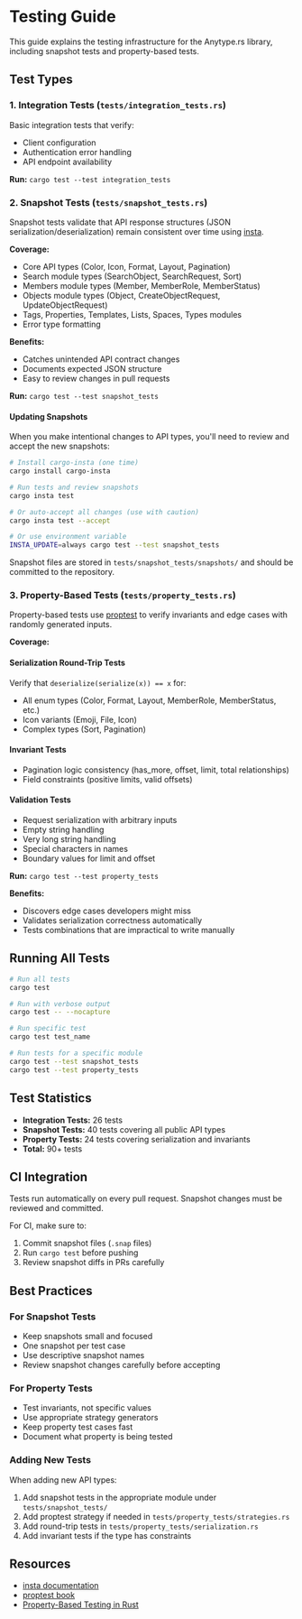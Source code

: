 # Testing Guide

This guide explains the testing infrastructure for the Anytype.rs library, including snapshot tests and property-based tests.

## Test Types

### 1. Integration Tests (`tests/integration_tests.rs`)

Basic integration tests that verify:
- Client configuration
- Authentication error handling
- API endpoint availability

**Run:** `cargo test --test integration_tests`

### 2. Snapshot Tests (`tests/snapshot_tests.rs`)

Snapshot tests validate that API response structures (JSON serialization/deserialization) remain consistent over time using [insta](https://insta.rs/).

**Coverage:**
- Core API types (Color, Icon, Format, Layout, Pagination)
- Search module types (SearchObject, SearchRequest, Sort)
- Members module types (Member, MemberRole, MemberStatus)
- Objects module types (Object, CreateObjectRequest, UpdateObjectRequest)
- Tags, Properties, Templates, Lists, Spaces, Types modules
- Error type formatting

**Benefits:**
- Catches unintended API contract changes
- Documents expected JSON structure
- Easy to review changes in pull requests

**Run:** `cargo test --test snapshot_tests`

#### Updating Snapshots

When you make intentional changes to API types, you'll need to review and accept the new snapshots:

```bash
# Install cargo-insta (one time)
cargo install cargo-insta

# Run tests and review snapshots
cargo insta test

# Or auto-accept all changes (use with caution)
cargo insta test --accept

# Or use environment variable
INSTA_UPDATE=always cargo test --test snapshot_tests
```

Snapshot files are stored in `tests/snapshot_tests/snapshots/` and should be committed to the repository.

### 3. Property-Based Tests (`tests/property_tests.rs`)

Property-based tests use [proptest](https://proptest-rs.github.io/proptest/) to verify invariants and edge cases with randomly generated inputs.

**Coverage:**

#### Serialization Round-Trip Tests
Verify that `deserialize(serialize(x)) == x` for:
- All enum types (Color, Format, Layout, MemberRole, MemberStatus, etc.)
- Icon variants (Emoji, File, Icon)
- Complex types (Sort, Pagination)

#### Invariant Tests
- Pagination logic consistency (has_more, offset, limit, total relationships)
- Field constraints (positive limits, valid offsets)

#### Validation Tests
- Request serialization with arbitrary inputs
- Empty string handling
- Very long string handling
- Special characters in names
- Boundary values for limit and offset

**Run:** `cargo test --test property_tests`

**Benefits:**
- Discovers edge cases developers might miss
- Validates serialization correctness automatically
- Tests combinations that are impractical to write manually

## Running All Tests

```bash
# Run all tests
cargo test

# Run with verbose output
cargo test -- --nocapture

# Run specific test
cargo test test_name

# Run tests for a specific module
cargo test --test snapshot_tests
cargo test --test property_tests
```

## Test Statistics

- **Integration Tests:** 26 tests
- **Snapshot Tests:** 40 tests covering all public API types
- **Property Tests:** 24 tests covering serialization and invariants
- **Total:** 90+ tests

## CI Integration

Tests run automatically on every pull request. Snapshot changes must be reviewed and committed.

For CI, make sure to:
1. Commit snapshot files (`.snap` files)
2. Run `cargo test` before pushing
3. Review snapshot diffs in PRs carefully

## Best Practices

### For Snapshot Tests
- Keep snapshots small and focused
- One snapshot per test case
- Use descriptive snapshot names
- Review snapshot changes carefully before accepting

### For Property Tests
- Test invariants, not specific values
- Use appropriate strategy generators
- Keep property test cases fast
- Document what property is being tested

### Adding New Tests

When adding new API types:
1. Add snapshot tests in the appropriate module under `tests/snapshot_tests/`
2. Add proptest strategy if needed in `tests/property_tests/strategies.rs`
3. Add round-trip tests in `tests/property_tests/serialization.rs`
4. Add invariant tests if the type has constraints

## Resources

- [insta documentation](https://insta.rs/)
- [proptest book](https://proptest-rs.github.io/proptest/)
- [Property-Based Testing in Rust](https://www.lpalmieri.com/posts/property-based-testing-in-rust/)

